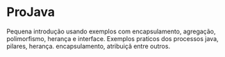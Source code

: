 # ProJava
Pequena introdução usando exemplos com encapsulamento, agregação, polimorfismo, herança e interface.
Exemplos praticos dos processos java, pilares, herança. encapsulamento, atribuiçã entre outros.
